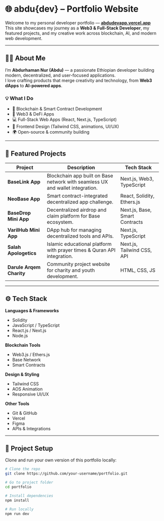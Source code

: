 # 🌐 abdu{dev} – Portfolio Website

Welcome to my personal developer portfolio — [**abdudevapp.vercel.app**](https://abdudevapp.vercel.app)  
This site showcases my journey as a **Web3 & Full-Stack Developer**, my featured projects, and my creative work across blockchain, AI, and modern web development.

---

## 👨‍💻 About Me

I’m **Abdurhaman Nur (Abdu)** — a passionate Ethiopian developer building modern, decentralized, and user-focused applications.  
I love crafting products that merge creativity and technology, from **Web3 dApps** to **AI-powered apps**.

### 💡 What I Do
- 🚀 Blockchain & Smart Contract Development  
- 🧠 Web3 & DeFi Apps  
- 💻 Full-Stack Web Apps (React, Next.js, TypeScript)  
- 🎨 Frontend Design (Tailwind CSS, animations, UI/UX)  
- 🌍 Open-source & community building  

---

## 🧩 Featured Projects

| Project | Description | Tech Stack |
|----------|--------------|-------------|
| **BaseLink App** | Blockchain app built on Base network with seamless UX and wallet integration. | Next.js, Web3, TypeScript |
| **NeoBase App** | Smart contract-integrated decentralized app challenge. | React, Solidity, Ethers.js |
| **BaseDrop Mini App** | Decentralized airdrop and claim platform for Base ecosystem. | Next.js, Base, Smart Contracts |
| **VarilHub Mini App** | DApp hub for managing decentralized tools and APIs. | Next.js, TypeScript |
| **Salah Apologetics** | Islamic educational platform with prayer times & Quran API integration. | Next.js, Tailwind CSS, API |
| **Darule Arqem Charity** | Community project website for charity and youth development. | HTML, CSS, JS |

---

## ⚙️ Tech Stack

**Languages & Frameworks**
- Solidity  
- JavaScript / TypeScript  
- React.js / Next.js  
- Node.js  

**Blockchain Tools**
- Web3.js / Ethers.js  
- Base Network  
- Smart Contracts  

**Design & Styling**
- Tailwind CSS  
- AOS Animation  
- Responsive UI/UX  

**Other Tools**
- Git & GitHub  
- Vercel  
- Figma  
- APIs & Integrations  

---

## 🧭 Project Setup

Clone and run your own version of this portfolio locally:

```bash
# Clone the repo
git clone https://github.com/your-username/portfolio.git

# Go to project folder
cd portfolio

# Install dependencies
npm install

# Run locally
npm run dev
